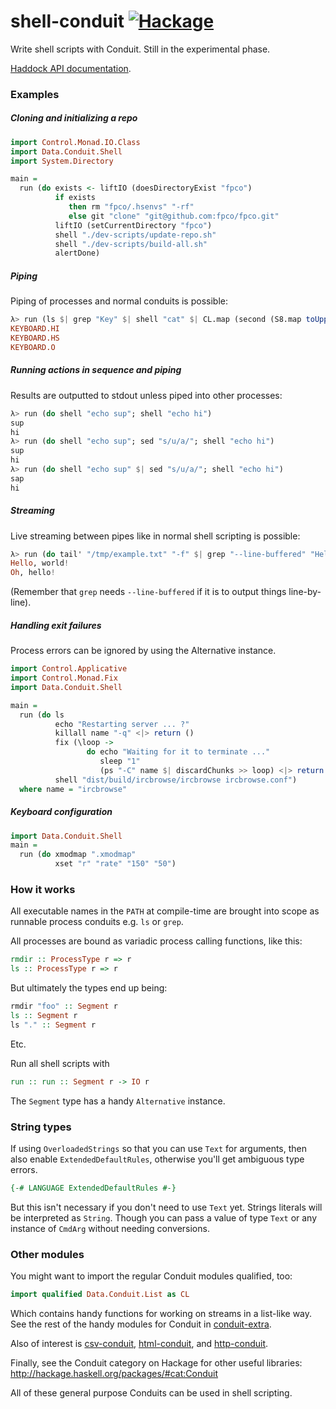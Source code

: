 shell-conduit [![Hackage](https://img.shields.io/hackage/v/shell-conduit.svg?style=flat)](https://hackage.haskell.org/package/shell-conduit)
=====

Write shell scripts with Conduit. Still in the experimental phase.

[Haddock API documentation](http://chrisdone.github.io/shell-conduit/).

### Examples

##### Cloning and initializing a repo

``` haskell
import Control.Monad.IO.Class
import Data.Conduit.Shell
import System.Directory

main =
  run (do exists <- liftIO (doesDirectoryExist "fpco")
          if exists
             then rm "fpco/.hsenvs" "-rf"
             else git "clone" "git@github.com:fpco/fpco.git"
          liftIO (setCurrentDirectory "fpco")
          shell "./dev-scripts/update-repo.sh"
          shell "./dev-scripts/build-all.sh"
          alertDone)
```

##### Piping

Piping of processes and normal conduits is possible:

``` haskell
λ> run (ls $| grep "Key" $| shell "cat" $| CL.map (second (S8.map toUpper)))
KEYBOARD.HI
KEYBOARD.HS
KEYBOARD.O
```

##### Running actions in sequence and piping

Results are outputted to stdout unless piped into other processes:

``` haskell
λ> run (do shell "echo sup"; shell "echo hi")
sup
hi
λ> run (do shell "echo sup"; sed "s/u/a/"; shell "echo hi")
sup
hi
λ> run (do shell "echo sup" $| sed "s/u/a/"; shell "echo hi")
sap
hi
```

##### Streaming

Live streaming between pipes like in normal shell scripting is
possible:

``` haskell
λ> run (do tail' "/tmp/example.txt" "-f" $| grep "--line-buffered" "Hello")
Hello, world!
Oh, hello!
```

(Remember that `grep` needs `--line-buffered` if it is to output things
line-by-line).

##### Handling exit failures

Process errors can be ignored by using the Alternative instance.

``` haskell
import Control.Applicative
import Control.Monad.Fix
import Data.Conduit.Shell

main =
  run (do ls
          echo "Restarting server ... ?"
          killall name "-q" <|> return ()
          fix (\loop ->
                 do echo "Waiting for it to terminate ..."
                    sleep "1"
                    (ps "-C" name $| discardChunks >> loop) <|> return ())
          shell "dist/build/ircbrowse/ircbrowse ircbrowse.conf")
  where name = "ircbrowse"
```

##### Keyboard configuration

``` haskell
import Data.Conduit.Shell
main =
  run (do xmodmap ".xmodmap"
          xset "r" "rate" "150" "50")
```

### How it works

All executable names in the `PATH` at compile-time are brought into
scope as runnable process conduits e.g. `ls` or `grep`.

All processes are bound as variadic process calling functions, like this:

``` haskell
rmdir :: ProcessType r => r
ls :: ProcessType r => r
```

But ultimately the types end up being:

``` haskell
rmdir "foo" :: Segment r
ls :: Segment r
ls "." :: Segment r
```

Etc.

Run all shell scripts with

``` haskell
run :: run :: Segment r -> IO r
```

The `Segment` type has a handy `Alternative` instance.

### String types

If using `OverloadedStrings` so that you can use `Text` for arguments,
then also enable `ExtendedDefaultRules`, otherwise you'll get
ambiguous type errors.

``` haskell
{-# LANGUAGE ExtendedDefaultRules #-}
```

But this isn't necessary if you don't need to use `Text` yet. Strings
literals will be interpreted as `String`. Though you can pass a value
of type `Text` or any instance of `CmdArg` without needing conversions.

### Other modules

You might want to import the regular Conduit modules qualified, too:

``` haskell
import qualified Data.Conduit.List as CL
```

Which contains handy functions for working on streams in a
list-like way. See the rest of the handy modules for Conduit in
[conduit-extra](http://hackage.haskell.org/package/conduit-extra).

Also of interest is
[csv-conduit](http://hackage.haskell.org/package/csv-conduit),
[html-conduit](http://hackage.haskell.org/package/html-conduit), and
[http-conduit](http://hackage.haskell.org/package/http-conduit).

Finally, see the Conduit category on Hackage for other useful
libraries: <http://hackage.haskell.org/packages/#cat:Conduit>

All of these general purpose Conduits can be used in shell
scripting.
